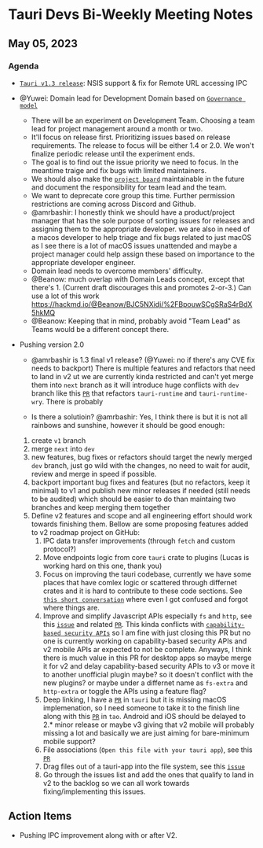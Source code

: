 # Tauri Devs Bi-Weekly Meeting Notes

## May 05, 2023

### Agenda

-   [`Tauri v1.3 release`](https://tauri.app/blog/2023/05/03/tauri-1-3): NSIS
    support & fix for Remote URL accessing IPC
-   @Yuwei: Domain lead for Development Domain based on
    [`Governance model`](https://hackmd.io/@Beanow/BJC5NXidj/%2FhG-Vp9XKRNCcpQESHz_Liw)
    -   There will be an experiment on Development Team. Choosing a team lead
        for project management around a month or two.
    -   It'll focus on release first. Prioritizing issues based on release
        requirements. The release to focus will be either 1.4 or 2.0. We won't
        finalize periodic release until the experiment ends.
    -   The goal is to find out the issue priority we need to focus. In the
        meantime traige and fix bugs with limited maintainers.
    -   We should also make the
        [`project board`](https://github.com/orgs/tauri-apps/projects/11)
        maintainable in the future and document the responsibility for team lead
        and the team.
    -   We want to deprecate core group this time. Further permission
        restrictions are coming across Discord and Github.
    -   @amrbashir: I honestly think we should have a product/project manager
        that has the sole purpose of sorting issues for releases and assigning
        them to the appropriate developer. we are also in need of a macos
        developer to help triage and fix bugs related to just macOS as I see
        there is a lot of macOS issues unattended and maybe a project manager
        could help assign these based on importance to the appropriate developer
        engineer.
    -   Domain lead needs to overcome members' difficulty.
    -   @Beanow: much overlap with Domain Leads concept, except that there's 1.
        (Current draft discourages this and promotes 2-or-3.) Can use a lot of
        this work https://hackmd.io/@Beanow/BJC5NXidj/%2FBpouwSCgSRaS4rBdX5hkMQ
    -   @Beanow: Keeping that in mind, probably avoid "Team Lead" as Teams would
        be a different concept there.
-   Pushing version 2.0

    -   @amrbashir is 1.3 final v1 release? (@Yuwei: no if there's any CVE fix
        needs to backport) There is multiple features and refactors that need to
        land in v2 ut we are currently kinda restricted and can't yet merge them
        into `next` branch as it will introduce huge conflicts with `dev` branch
        like this [`PR`](https://github.com/tauri-apps/tauri/pull/6692) that
        refactors `tauri-runtime` and `tauri-runtime-wry`. There is probably

    -   Is there a solutioin? @amrbashir: Yes, I think there is but it is not
        all rainbows and sunshine, however it should be good enough:

    1. create `v1` branch
    2. merge `next` into `dev`
    3. new features, bug fixes or refactors should target the newly merged `dev`
       branch, just go wild with the changes, no need to wait for audit, review
       and merge in speed if possible.
    4. backport important bug fixes and features (but no refactors, keep it
       minimal) to v1 and publish new minor releases if needed (still needs to
       be audited) which should be easier to do than maintaing two branches and
       keep merging them together
    5. Define v2 features and scope and all engineering effort should work
       towards finishing them. Bellow are some proposing features added to v2
       roadmap project on GitHub:
        1. IPC data transfer improvements (through `fetch` and custom protocol?)
        2. Move endpoints logic from core `tauri` crate to plugins (Lucas is
           working hard on this one, thank you)
        3. Focus on improving the tauri codebase, currently we have some places
           that have comlex logic or scattered through differnet crates and it
           is hard to contribute to these code sections. See
           [`this short conversation`](https://discord.com/channels/616186924390023171/986184094050316358/1100424522382987375)
           where even I got confused and forgot where things are.
        4. Improve and simplify Javascript APIs especially `fs` and `http`, see
           this [`issue`](https://github.com/tauri-apps/tauri/issues/2233) and
           related [`PR`](https://github.com/tauri-apps/tauri/pull/5136). This
           kinda conflicts with
           [`capability-based security APIs`](https://github.com/tauri-apps/tauri/issues/6107)
           so I am fine with just closing this PR but no one is currently
           working on capability-based security APIs and v2 mobile APIs ar
           expected to not be complete. Anyways, I think there is much value in
           this PR for desktop apps so maybe merge it for v2 and delay
           capability-based security APIs to v3 or move it to another unofficial
           plugin maybe? so it doesn't conflict with the new plugins? or maybe
           under a differnet name as `fs-extra` and `http-extra` or toggle the
           APIs using a feature flag?
        5. Deep linking, I have a
           [`PR`](https://github.com/tauri-apps/tauri/pull/5554) in `tauri` but it
           is missing macOS implemenation, so I need someone to take it to the
           finish line along with this
           [`PR`](https://github.com/tauri-apps/tao/pull/422) in `tao`. Android
           and iOS should be delayed to 2.\* minor release or maybe v3 giving
           that v2 mobile will probably missing a lot and basically we are just
           aiming for bare-minimum mobile support?
        6. File associations (`Open this file with your tauri app`), see this
           [`PR`](https://github.com/tauri-apps/tauri/pull/4320)
        7. Drag files out of a tauri-app into the file system, see this
           [`issue`](https://github.com/tauri-apps/tauri/issues/2593)
        8. Go through the issues list and add the ones that qualify to land in
           v2 to the backlog so we can all work towards fixing/implementing this
           issues.

## Action Items

-   Pushing IPC improvement along with or after V2.
